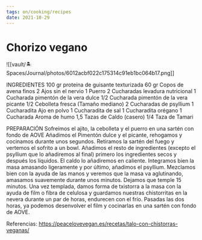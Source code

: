 ```yaml
---
tags: on/cooking/recipes
date: 2021-10-29
---
```

# Chorizo vegano

![[vault/🏝 Spaces/Journal/photos/6012acbf022c175314c91eb1bc064b17.png]]

INGREDIENTES
100 gr proteína de guisante texturizada
60 gr Copos de avena finos
2 Ajos sin el nervio
1 Puerro
2 Cucharadas levadura nutricional
1 Cucharada pimentón de la vera dulce
1/2 Cucharada pimentón de la vera picante
1/2 Cebolleta fresca (Tamaño mediano)
2 Cucharadas de psyllium
1 Cucharadita Ajo en polvo
1 Cucharadita de sal
1 Cucharadita orégano
1 Cucharada Aroma de humo
1,5 Tazas de Caldo (casero)
1/4 Taza de Tamari

PREPARACIÓN
Sofreímos el ajito, la cebolleta y el puerro en una sartén con fondo de AOVE
Añadimos el Pimentón dulce y el picante, rehogamos y cocinamos durante unos segundos.
Retiramos la sartén del fuego y vertemos el sofrito a un bowl. Añadimos el resto de ingredientes (excepto el psyllium que lo añadiremos al final) primero los ingredientes secos y después los líquidos. El caldo lo añadiremos en caliente.
Integramos bien la masa amasando ligeramente y por último, añadimos el psyllium. Mezclamos bien con la ayuda de las manos y veremos que la masa va aglutinando, amasamos suavemente durante unos minutos. Dejamos que temple 15 minutos.
Una vez templada, damos forma de txistorra a la masa con la ayuda de film o fibra de celulosa y guardamos nuestras chistorritas en la nevera durante un par de horas, endurecen con el frío. Pasadas las dos horas, ya podemos desenvolver el film y cocinarlas en una sartén con fondo de AOVE.

Referencias:
https://peacelovevegan.es/recetas/talo-con-chistorras-veganas/